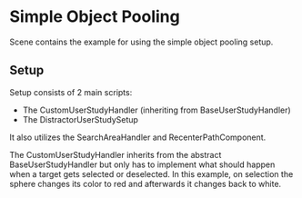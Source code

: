 # Simple Object Pooling

Scene contains the example for using the simple object pooling setup.


## Setup

Setup consists of 2 main scripts:

- The CustomUserStudyHandler (inheriting from BaseUserStudyHandler)
- The DistractorUserStudySetup

It also utilizes the SearchAreaHandler and RecenterPathComponent.

The CustomUserStudyHandler inherits from the abstract BaseUserStudyHandler but only has to implement what should happen when a target gets selected or deselected. In this example, on selection the sphere changes its color to red and afterwards it changes back to white.
